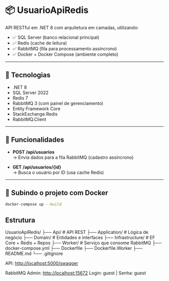 # 📦 UsuarioApiRedis

API RESTful em .NET 8 com arquitetura em camadas, utilizando:

- ✅ SQL Server (banco relacional principal)
- ✅ Redis (cache de leitura)
- ✅ RabbitMQ (fila para processamento assíncrono)
- ✅ Docker + Docker Compose (ambiente completo)

---

## 🔧 Tecnologias

- .NET 8
- SQL Server 2022
- Redis 7
- RabbitMQ 3 (com painel de gerenciamento)
- Entity Framework Core
- StackExchange.Redis
- RabbitMQ.Client

---

## 🚀 Funcionalidades

- **POST /api/usuarios**  
  → Envia dados para a fila RabbitMQ (cadastro assíncrono)

- **GET /api/usuarios/{id}**  
  → Busca o usuário por ID (usa cache Redis)

---

## 🐳 Subindo o projeto com Docker

```bash
docker-compose up --build
```

## Estrutura

UsuarioApiRedis/
├── Api/ # API REST
├── Application/ # Lógica de negócio
├── Domain/ # Entidades e interfaces
├── Infrastructure/ # EF Core + Redis + Repos
├── Worker/ # Serviço que consome RabbitMQ
├── docker-compose.yml
├── Dockerfile
├── Dockerfile.Worker
├── README.md
└── .gitignore

API: <http://localhost:5000/swagger>

RabbitMQ Admin: <http://localhost:15672>
Login: guest | Senha: guest
